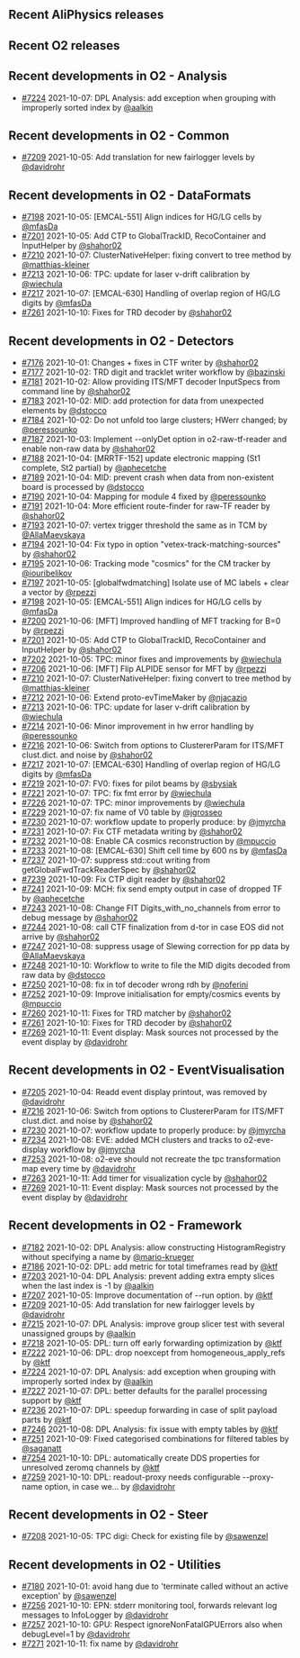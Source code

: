## Recent AliPhysics releases
## Recent O2 releases
## Recent developments in O2 - Analysis
- [\#7224](https://github.com/AliceO2Group/AliceO2/pull/7224) 2021-10-07: DPL Analysis: add exception when grouping with improperly sorted index by [@aalkin](https://github.com/aalkin)
## Recent developments in O2 - Common
- [\#7209](https://github.com/AliceO2Group/AliceO2/pull/7209) 2021-10-05: Add translation for new fairlogger levels by [@davidrohr](https://github.com/davidrohr)
## Recent developments in O2 - DataFormats
- [\#7198](https://github.com/AliceO2Group/AliceO2/pull/7198) 2021-10-05: [EMCAL-551] Align indices for HG/LG cells by [@mfasDa](https://github.com/mfasDa)
- [\#7201](https://github.com/AliceO2Group/AliceO2/pull/7201) 2021-10-05: Add CTP to GlobalTrackID, RecoContainer and InputHelper by [@shahor02](https://github.com/shahor02)
- [\#7210](https://github.com/AliceO2Group/AliceO2/pull/7210) 2021-10-07: ClusterNativeHelper: fixing convert to tree method by [@matthias-kleiner](https://github.com/matthias-kleiner)
- [\#7213](https://github.com/AliceO2Group/AliceO2/pull/7213) 2021-10-06: TPC: update for laser v-drift calibration by [@wiechula](https://github.com/wiechula)
- [\#7217](https://github.com/AliceO2Group/AliceO2/pull/7217) 2021-10-07: [EMCAL-630] Handling of overlap region of HG/LG digits by [@mfasDa](https://github.com/mfasDa)
- [\#7261](https://github.com/AliceO2Group/AliceO2/pull/7261) 2021-10-10: Fixes for TRD decoder by [@shahor02](https://github.com/shahor02)
## Recent developments in O2 - Detectors
- [\#7176](https://github.com/AliceO2Group/AliceO2/pull/7176) 2021-10-01: Changes + fixes in CTF writer by [@shahor02](https://github.com/shahor02)
- [\#7177](https://github.com/AliceO2Group/AliceO2/pull/7177) 2021-10-02: TRD digit and tracklet writer workflow by [@bazinski](https://github.com/bazinski)
- [\#7181](https://github.com/AliceO2Group/AliceO2/pull/7181) 2021-10-02: Allow providing ITS/MFT decoder InputSpecs from command line by [@shahor02](https://github.com/shahor02)
- [\#7183](https://github.com/AliceO2Group/AliceO2/pull/7183) 2021-10-02: MID: add protection for data from unexpected elements by [@dstocco](https://github.com/dstocco)
- [\#7184](https://github.com/AliceO2Group/AliceO2/pull/7184) 2021-10-02: Do not unfold too large clusters; HWerr changed; by [@peressounko](https://github.com/peressounko)
- [\#7187](https://github.com/AliceO2Group/AliceO2/pull/7187) 2021-10-03: Implement --onlyDet option in o2-raw-tf-reader and enable non-raw data by [@shahor02](https://github.com/shahor02)
- [\#7188](https://github.com/AliceO2Group/AliceO2/pull/7188) 2021-10-04: [MRRTF-152] update electronic mapping (St1 complete, St2 partial) by [@aphecetche](https://github.com/aphecetche)
- [\#7189](https://github.com/AliceO2Group/AliceO2/pull/7189) 2021-10-04: MID: prevent crash when data from non-existent board is processed by [@dstocco](https://github.com/dstocco)
- [\#7190](https://github.com/AliceO2Group/AliceO2/pull/7190) 2021-10-04: Mapping for module 4 fixed by [@peressounko](https://github.com/peressounko)
- [\#7191](https://github.com/AliceO2Group/AliceO2/pull/7191) 2021-10-04: More efficient route-finder for raw-TF reader by [@shahor02](https://github.com/shahor02)
- [\#7193](https://github.com/AliceO2Group/AliceO2/pull/7193) 2021-10-07: vertex trigger threshold  the same as in  TCM by [@AllaMaevskaya](https://github.com/AllaMaevskaya)
- [\#7194](https://github.com/AliceO2Group/AliceO2/pull/7194) 2021-10-04: Fix typo in option "vetex-track-matching-sources" by [@shahor02](https://github.com/shahor02)
- [\#7195](https://github.com/AliceO2Group/AliceO2/pull/7195) 2021-10-06: Tracking mode "cosmics" for the CM tracker by [@iouribelikov](https://github.com/iouribelikov)
- [\#7197](https://github.com/AliceO2Group/AliceO2/pull/7197) 2021-10-05: [globalfwdmatching] Isolate use of MC labels + clear a vector by [@rpezzi](https://github.com/rpezzi)
- [\#7198](https://github.com/AliceO2Group/AliceO2/pull/7198) 2021-10-05: [EMCAL-551] Align indices for HG/LG cells by [@mfasDa](https://github.com/mfasDa)
- [\#7200](https://github.com/AliceO2Group/AliceO2/pull/7200) 2021-10-06: [MFT] Improved handling of MFT tracking for B=0 by [@rpezzi](https://github.com/rpezzi)
- [\#7201](https://github.com/AliceO2Group/AliceO2/pull/7201) 2021-10-05: Add CTP to GlobalTrackID, RecoContainer and InputHelper by [@shahor02](https://github.com/shahor02)
- [\#7202](https://github.com/AliceO2Group/AliceO2/pull/7202) 2021-10-05: TPC: minor fixes and improvements by [@wiechula](https://github.com/wiechula)
- [\#7206](https://github.com/AliceO2Group/AliceO2/pull/7206) 2021-10-06: [MFT] Flip ALPIDE sensor for MFT by [@rpezzi](https://github.com/rpezzi)
- [\#7210](https://github.com/AliceO2Group/AliceO2/pull/7210) 2021-10-07: ClusterNativeHelper: fixing convert to tree method by [@matthias-kleiner](https://github.com/matthias-kleiner)
- [\#7212](https://github.com/AliceO2Group/AliceO2/pull/7212) 2021-10-06: Extend proto-evTimeMaker by [@njacazio](https://github.com/njacazio)
- [\#7213](https://github.com/AliceO2Group/AliceO2/pull/7213) 2021-10-06: TPC: update for laser v-drift calibration by [@wiechula](https://github.com/wiechula)
- [\#7214](https://github.com/AliceO2Group/AliceO2/pull/7214) 2021-10-06: Minor improvement in hw error handling by [@peressounko](https://github.com/peressounko)
- [\#7216](https://github.com/AliceO2Group/AliceO2/pull/7216) 2021-10-06: Switch from options to ClustererParam for ITS/MFT clust.dict. and noise by [@shahor02](https://github.com/shahor02)
- [\#7217](https://github.com/AliceO2Group/AliceO2/pull/7217) 2021-10-07: [EMCAL-630] Handling of overlap region of HG/LG digits by [@mfasDa](https://github.com/mfasDa)
- [\#7219](https://github.com/AliceO2Group/AliceO2/pull/7219) 2021-10-07: FV0: fixes for pilot beams by [@sbysiak](https://github.com/sbysiak)
- [\#7221](https://github.com/AliceO2Group/AliceO2/pull/7221) 2021-10-07: TPC: fix fmt error by [@wiechula](https://github.com/wiechula)
- [\#7226](https://github.com/AliceO2Group/AliceO2/pull/7226) 2021-10-07: TPC: minor improvements by [@wiechula](https://github.com/wiechula)
- [\#7229](https://github.com/AliceO2Group/AliceO2/pull/7229) 2021-10-07: fix name of V0 table by [@jgrosseo](https://github.com/jgrosseo)
- [\#7230](https://github.com/AliceO2Group/AliceO2/pull/7230) 2021-10-07: workflow update to properly produce: by [@jmyrcha](https://github.com/jmyrcha)
- [\#7231](https://github.com/AliceO2Group/AliceO2/pull/7231) 2021-10-07: Fix CTF metadata writing by [@shahor02](https://github.com/shahor02)
- [\#7232](https://github.com/AliceO2Group/AliceO2/pull/7232) 2021-10-08: Enable CA cosmics reconstruction by [@mpuccio](https://github.com/mpuccio)
- [\#7233](https://github.com/AliceO2Group/AliceO2/pull/7233) 2021-10-08: [EMCAL-630] Shift cell time by 600 ns by [@mfasDa](https://github.com/mfasDa)
- [\#7237](https://github.com/AliceO2Group/AliceO2/pull/7237) 2021-10-07: suppress std::cout writing from getGlobalFwdTrackReaderSpec by [@shahor02](https://github.com/shahor02)
- [\#7239](https://github.com/AliceO2Group/AliceO2/pull/7239) 2021-10-09: Fix CTP digit reader by [@shahor02](https://github.com/shahor02)
- [\#7241](https://github.com/AliceO2Group/AliceO2/pull/7241) 2021-10-09: MCH: fix send empty output in case of dropped TF by [@aphecetche](https://github.com/aphecetche)
- [\#7243](https://github.com/AliceO2Group/AliceO2/pull/7243) 2021-10-08: Change FIT Digits_with_no_channels from error to debug message by [@shahor02](https://github.com/shahor02)
- [\#7244](https://github.com/AliceO2Group/AliceO2/pull/7244) 2021-10-08: call CTF finalization from d-tor in case EOS did not arrive by [@shahor02](https://github.com/shahor02)
- [\#7247](https://github.com/AliceO2Group/AliceO2/pull/7247) 2021-10-08: suppress usage of Slewing correction for pp data by [@AllaMaevskaya](https://github.com/AllaMaevskaya)
- [\#7248](https://github.com/AliceO2Group/AliceO2/pull/7248) 2021-10-10: Workflow to write to file the MID digits decoded from raw data by [@dstocco](https://github.com/dstocco)
- [\#7250](https://github.com/AliceO2Group/AliceO2/pull/7250) 2021-10-08: fix in tof decoder wrong rdh by [@noferini](https://github.com/noferini)
- [\#7252](https://github.com/AliceO2Group/AliceO2/pull/7252) 2021-10-09: Improve initialisation for empty/cosmics events by [@mpuccio](https://github.com/mpuccio)
- [\#7260](https://github.com/AliceO2Group/AliceO2/pull/7260) 2021-10-11: Fixes for TRD matcher by [@shahor02](https://github.com/shahor02)
- [\#7261](https://github.com/AliceO2Group/AliceO2/pull/7261) 2021-10-10: Fixes for TRD decoder by [@shahor02](https://github.com/shahor02)
- [\#7269](https://github.com/AliceO2Group/AliceO2/pull/7269) 2021-10-11: Event display: Mask sources not processed by the event display by [@davidrohr](https://github.com/davidrohr)
## Recent developments in O2 - EventVisualisation
- [\#7205](https://github.com/AliceO2Group/AliceO2/pull/7205) 2021-10-04: Readd event display printout, was removed by [@davidrohr](https://github.com/davidrohr)
- [\#7216](https://github.com/AliceO2Group/AliceO2/pull/7216) 2021-10-06: Switch from options to ClustererParam for ITS/MFT clust.dict. and noise by [@shahor02](https://github.com/shahor02)
- [\#7230](https://github.com/AliceO2Group/AliceO2/pull/7230) 2021-10-07: workflow update to properly produce: by [@jmyrcha](https://github.com/jmyrcha)
- [\#7234](https://github.com/AliceO2Group/AliceO2/pull/7234) 2021-10-08: EVE: added MCH clusters and tracks to o2-eve-display workflow by [@jmyrcha](https://github.com/jmyrcha)
- [\#7253](https://github.com/AliceO2Group/AliceO2/pull/7253) 2021-10-08: o2-eve should not recreate the tpc transformation map every time by [@davidrohr](https://github.com/davidrohr)
- [\#7263](https://github.com/AliceO2Group/AliceO2/pull/7263) 2021-10-11: Add timer for visualization cycle by [@shahor02](https://github.com/shahor02)
- [\#7269](https://github.com/AliceO2Group/AliceO2/pull/7269) 2021-10-11: Event display: Mask sources not processed by the event display by [@davidrohr](https://github.com/davidrohr)
## Recent developments in O2 - Framework
- [\#7182](https://github.com/AliceO2Group/AliceO2/pull/7182) 2021-10-02: DPL Analysis: allow constructing HistogramRegistry without specifying a name by [@mario-krueger](https://github.com/mario-krueger)
- [\#7186](https://github.com/AliceO2Group/AliceO2/pull/7186) 2021-10-02: DPL: add metric for total timeframes read by [@ktf](https://github.com/ktf)
- [\#7203](https://github.com/AliceO2Group/AliceO2/pull/7203) 2021-10-04: DPL Analysis: prevent adding extra empty slices when the last index is -1 by [@aalkin](https://github.com/aalkin)
- [\#7207](https://github.com/AliceO2Group/AliceO2/pull/7207) 2021-10-05: Improve documentation of --run option. by [@ktf](https://github.com/ktf)
- [\#7209](https://github.com/AliceO2Group/AliceO2/pull/7209) 2021-10-05: Add translation for new fairlogger levels by [@davidrohr](https://github.com/davidrohr)
- [\#7215](https://github.com/AliceO2Group/AliceO2/pull/7215) 2021-10-07: DPL Analysis: improve group slicer test with several unassigned groups by [@aalkin](https://github.com/aalkin)
- [\#7218](https://github.com/AliceO2Group/AliceO2/pull/7218) 2021-10-05: DPL: turn off early forwarding optimization by [@ktf](https://github.com/ktf)
- [\#7222](https://github.com/AliceO2Group/AliceO2/pull/7222) 2021-10-06: DPL: drop noexcept from homogeneous_apply_refs by [@ktf](https://github.com/ktf)
- [\#7224](https://github.com/AliceO2Group/AliceO2/pull/7224) 2021-10-07: DPL Analysis: add exception when grouping with improperly sorted index by [@aalkin](https://github.com/aalkin)
- [\#7227](https://github.com/AliceO2Group/AliceO2/pull/7227) 2021-10-07: DPL: better defaults for the parallel processing support by [@ktf](https://github.com/ktf)
- [\#7236](https://github.com/AliceO2Group/AliceO2/pull/7236) 2021-10-07: DPL: speedup forwarding in case of split payload parts by [@ktf](https://github.com/ktf)
- [\#7246](https://github.com/AliceO2Group/AliceO2/pull/7246) 2021-10-08: DPL Analysis: fix issue with empty tables by [@ktf](https://github.com/ktf)
- [\#7251](https://github.com/AliceO2Group/AliceO2/pull/7251) 2021-10-09: Fixed categorised combinations for filtered tables by [@saganatt](https://github.com/saganatt)
- [\#7254](https://github.com/AliceO2Group/AliceO2/pull/7254) 2021-10-10: DPL: automatically create DDS properties for unresolved zeromq channels by [@ktf](https://github.com/ktf)
- [\#7259](https://github.com/AliceO2Group/AliceO2/pull/7259) 2021-10-10: DPL: readout-proxy needs configurable --proxy-name option, in case we… by [@davidrohr](https://github.com/davidrohr)
## Recent developments in O2 - Steer
- [\#7208](https://github.com/AliceO2Group/AliceO2/pull/7208) 2021-10-05: TPC digi: Check for existing file by [@sawenzel](https://github.com/sawenzel)
## Recent developments in O2 - Utilities
- [\#7180](https://github.com/AliceO2Group/AliceO2/pull/7180) 2021-10-01: avoid hang due to 'terminate called without an active exception' by [@sawenzel](https://github.com/sawenzel)
- [\#7256](https://github.com/AliceO2Group/AliceO2/pull/7256) 2021-10-10: EPN: stderr monitoring tool, forwards relevant log messages to InfoLogger by [@davidrohr](https://github.com/davidrohr)
- [\#7257](https://github.com/AliceO2Group/AliceO2/pull/7257) 2021-10-10: GPU: Respect ignoreNonFatalGPUErrors also when debugLevel=1 by [@davidrohr](https://github.com/davidrohr)
- [\#7271](https://github.com/AliceO2Group/AliceO2/pull/7271) 2021-10-11: fix name by [@davidrohr](https://github.com/davidrohr)
